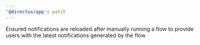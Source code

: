 ```yaml
---
'@directus/app': patch
---
```


Ensured notifications are reloaded after manually running a flow to provide users with the latest notifications generated by the flow 
